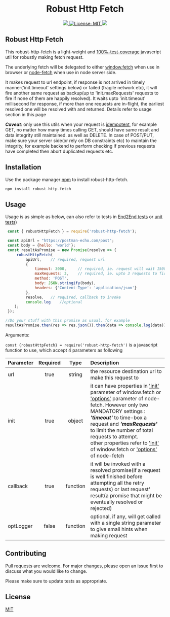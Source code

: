 <h1 align="center">Robust Http Fetch</h1>
<p align="center">
  <a href="https://www.npmjs.com/package/robust-http-fetch">
  <img src="https://img.shields.io/badge/npm-v1.0.1-blue" />
  </a>
  <a href="https://github.com/gaoqing/robust-http-fetch/LICENSE">
    <img alt="License: MIT" src="https://img.shields.io/badge/license-MIT-yellow.svg" target="_blank" />
  </a>
<a href="https://codecov.io/gh/gaoqing/robust-http-fetch">
  <img src="https://codecov.io/gh/gaoqing/robust-http-fetch/branch/master/graph/badge.svg" />
</a>
</p>

## Robust Http Fetch

This robust-http-fetch is a light-weight and [100%-test-coverage](https://codecov.io/gh/gaoqing/robust-http-fetch) javascript util for robustly making fetch request.

The underlying fetch will be delegated to either [window.fetch](https://developer.mozilla.org/en-US/docs/Web/API/WindowOrWorkerGlobalScope/fetch) when use in browser or [node-fetch](https://www.npmjs.com/package/node-fetch) when use in node server side.

It makes request to url endpoint, if response is not arrived in timely manner('init.timeout' settings below) or failed (fragile network etc), it will fire another same request as backup(up to 'init.maxRequests' requests to fire if none of them are happily resolved). It waits upto 'init.timeout' millisecond for response, if more than one requests are in-flight, the earliest resolved one will be resolved with and returned. Details refer to usage section in this page

***Caveat***: only use this utils when your request is [idempotent](https://developer.mozilla.org/en-US/docs/Glossary/Idempotent), for example GET, no matter how many times calling GET, should have same result and data integrity still maintained.
as well as DELETE. In case of POST/PUT, make sure your server side(or rely on DB constraints etc) to maintain the integrity, for example backend to perform checking if previous requests have completed then abort duplicated requests etc.

## Installation

Use the package manager [npm](https://www.npmjs.com/package/robust-http-fetch) to install robust-http-fetch.

```bash
npm install robust-http-fetch
```

## Usage

Usage is as simple as below, can also refer to tests in [End2End tests](https://github.com/gaoqing/robust-http-fetch/blob/master/test/e2e.test.js) or [unit tests](https://github.com/gaoqing/robust-http-fetch/blob/master/test/index.test.js))

```javascript
 const { robustHttpFetch } = require('robust-http-fetch'); 

 const apiUrl = "https://postman-echo.com/post";
 const body = {hello: 'world'};
 const resultAsPromise = new Promise(resolve => {
     robustHttpFetch(
         apiUrl,    // required, request url
         {
             timeout: 3000,     // required, ie. request will wait 1500ms before firing another request
             maxRequests: 3,    // required, ie. upto 3 requests to fire in case previous requests delayed or not resolved happily
             method: 'POST',
             body: JSON.stringify(body),
             headers: {'Content-Type': 'application/json'}
         },
         resolve,   // required, callback to invoke
         console.log    //optional
    );
 });

//Do your stuff with this promise as usual, for example
resultAsPromise.then(res => res.json()).then(data => console.log(data));
```

 Arguments: 
 
 ```const {robustHttpFetch} = require('robust-http-fetch')``` is a javascript function to use, which accept 4 parameters as following
 

| Parameter                 | Required       | Type | Description   |	
| :------------------------ |:-------------:|:-------------: | :-------------|
| url	       |	true           |string | the resource destination url to make this request to
| init          | true          |object     | it can have properties in ['init'](https://developer.mozilla.org/en-US/docs/Web/API/WindowOrWorkerGlobalScope/fetch#Parameters) parameter of window.fetch or ['options'](https://www.npmjs.com/package/node-fetch#options) parameter of node-fetch. However only two MANDATORY settings : ***'timeout'*** to time-box a request and ***'maxRequests'*** to limit the number of total requests to attempt.<br /> other properties refer to ['init'](https://developer.mozilla.org/en-US/docs/Web/API/WindowOrWorkerGlobalScope/fetch#Parameters) of window.fetch or ['options'](https://www.npmjs.com/package/node-fetch#options) of node-fetch
| callback 	       |	true	    |function        | it will be invoked with a resolved promise(if a request is well finished before attempting all the retry requests) or last request' result(a promise that might be eventually resolved or rejected)
| optLogger 	       |	false	    |function        |optional, if any, will get called with a single string parameter to give small hints when making request


## Contributing
Pull requests are welcome. For major changes, please open an issue first to discuss what you would like to change.

Please make sure to update tests as appropriate.

## License
[MIT](https://github.com/gaoqing/robust-http-fetch/blob/master/LICENSE)